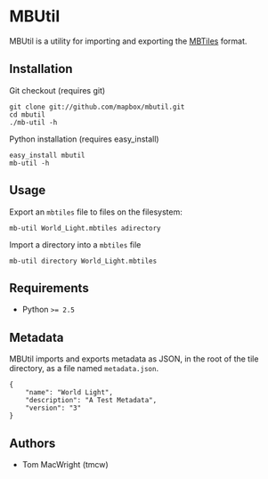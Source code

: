 # MBUtil

MBUtil is a utility for importing and exporting the [MBTiles](http://mbtiles.org/) format.

## Installation

Git checkout (requires git)

    git clone git://github.com/mapbox/mbutil.git
    cd mbutil
    ./mb-util -h

Python installation (requires easy_install)

    easy_install mbutil
    mb-util -h

## Usage

Export an `mbtiles` file to files on the filesystem:

    mb-util World_Light.mbtiles adirectory

Import a directory into a `mbtiles` file

    mb-util directory World_Light.mbtiles

## Requirements

* Python `>= 2.5`

## Metadata

MBUtil imports and exports metadata as JSON, in the root of the tile directory, as a file named `metadata.json`.

    {
        "name": "World Light",
        "description": "A Test Metadata",
        "version": "3"
    }

## Authors

- Tom MacWright (tmcw)
